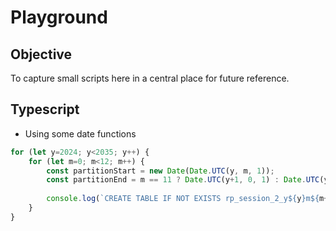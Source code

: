 # Playground 

## Objective
To capture small scripts here in a central place for future reference.

## Typescript
* Using some date functions
```typescript
for (let y=2024; y<2035; y++) {
    for (let m=0; m<12; m++) {
        const partitionStart = new Date(Date.UTC(y, m, 1));
        const partitionEnd = m == 11 ? Date.UTC(y+1, 0, 1) : Date.UTC(y, m+1, 1);
        
        console.log(`CREATE TABLE IF NOT EXISTS rp_session_2_y${y}m${m+1} PARTITION OF rp_session_2 FOR VALUES FROM (${partitionStart.valueOf() / 1000}) TO (${partitionEnd.valueOf() / 1000});`);
    }
}
```